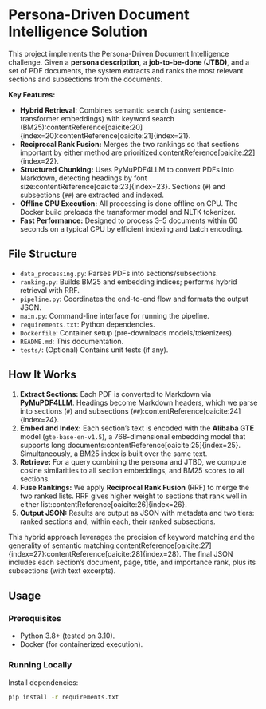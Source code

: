 # Persona-Driven Document Intelligence Solution

This project implements the Persona-Driven Document Intelligence challenge. Given a **persona description**, a **job-to-be-done (JTBD)**, and a set of PDF documents, the system extracts and ranks the most relevant sections and subsections from the documents.

**Key Features:**

- **Hybrid Retrieval:** Combines semantic search (using sentence-transformer embeddings) with keyword search (BM25):contentReference[oaicite:20]{index=20}:contentReference[oaicite:21]{index=21}.
- **Reciprocal Rank Fusion:** Merges the two rankings so that sections important by either method are prioritized:contentReference[oaicite:22]{index=22}.
- **Structured Chunking:** Uses PyMuPDF4LLM to convert PDFs into Markdown, detecting headings by font size:contentReference[oaicite:23]{index=23}. Sections (`#`) and subsections (`##`) are extracted and indexed.
- **Offline CPU Execution:** All processing is done offline on CPU. The Docker build preloads the transformer model and NLTK tokenizer.
- **Fast Performance:** Designed to process 3–5 documents within 60 seconds on a typical CPU by efficient indexing and batch encoding.

## File Structure

- `data_processing.py`: Parses PDFs into sections/subsections.
- `ranking.py`: Builds BM25 and embedding indices; performs hybrid retrieval with RRF.
- `pipeline.py`: Coordinates the end-to-end flow and formats the output JSON.
- `main.py`: Command-line interface for running the pipeline.
- `requirements.txt`: Python dependencies.
- `Dockerfile`: Container setup (pre-downloads models/tokenizers).
- `README.md`: This documentation.
- `tests/`: (Optional) Contains unit tests (if any).

## How It Works

1. **Extract Sections:** Each PDF is converted to Markdown via **PyMuPDF4LLM**. Headings become Markdown headers, which we parse into sections (`#`) and subsections (`##`):contentReference[oaicite:24]{index=24}.
2. **Embed and Index:** Each section’s text is encoded with the **Alibaba GTE** model (`gte-base-en-v1.5`), a 768-dimensional embedding model that supports long documents:contentReference[oaicite:25]{index=25}. Simultaneously, a BM25 index is built over the same text.
3. **Retrieve:** For a query combining the persona and JTBD, we compute cosine similarities to all section embeddings, and BM25 scores to all sections.
4. **Fuse Rankings:** We apply **Reciprocal Rank Fusion** (RRF) to merge the two ranked lists. RRF gives higher weight to sections that rank well in either list:contentReference[oaicite:26]{index=26}.
5. **Output JSON:** Results are output as JSON with metadata and two tiers: ranked sections and, within each, their ranked subsections.

This hybrid approach leverages the precision of keyword matching and the generality of semantic matching:contentReference[oaicite:27]{index=27}:contentReference[oaicite:28]{index=28}. The final JSON includes each section’s document, page, title, and importance rank, plus its subsections (with text excerpts).

## Usage

### Prerequisites

- Python 3.8+ (tested on 3.10).
- Docker (for containerized execution).

### Running Locally

Install dependencies:

```bash
pip install -r requirements.txt
